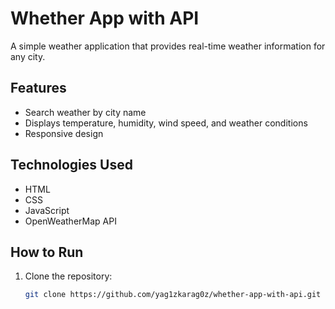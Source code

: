 # Whether App with API

A simple weather application that provides real-time weather information for any city.

## Features

- Search weather by city name
- Displays temperature, humidity, wind speed, and weather conditions
- Responsive design

## Technologies Used

- HTML
- CSS
- JavaScript
- OpenWeatherMap API

## How to Run

1. Clone the repository:
   ```bash
   git clone https://github.com/yag1zkarag0z/whether-app-with-api.git
